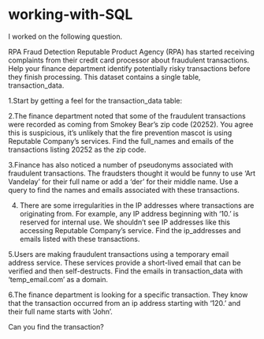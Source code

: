 # working-with-SQL
I worked on the following question.

RPA Fraud Detection
Reputable Product Agency (RPA) has started receiving complaints from their credit card processor about fraudulent transactions. Help your finance department identify potentially risky transactions before they finish processing.
This dataset contains a single table, transaction_data.

1.Start by getting a feel for the transaction_data table:

2.The finance department noted that some of the fraudulent transactions were recorded as coming from Smokey Bear’s zip code (20252).
 You agree this is suspicious, it’s unlikely that the fire prevention mascot is using Reputable Company’s services.
Find the full_names and emails of the transactions listing 20252 as the zip code.

3.Finance has also noticed a number of pseudonyms associated with fraudulent transactions.
The fraudsters thought it would be funny to use ‘Art Vandelay’ for their full name or add a ‘der’ for their middle name.
Use a query to find the names and emails associated with these transactions.

4. There are some irregularities in the IP addresses where transactions are originating from.
For example, any IP address beginning with ‘10.’ is reserved for internal use.
We shouldn’t see IP addresses like this accessing Reputable Company’s service.
Find the ip_addresses and emails listed with these transactions.

5.Users are making fraudulent transactions using a temporary email address service. These services provide a short-lived email that can be verified and then self-destructs.
Find the emails in transaction_data with ‘temp_email.com’ as a domain.

6.The finance department is looking for a specific transaction. They know that the transaction occurred from an ip address starting with ‘120.’ and their full name starts with ‘John’.

Can you find the transaction?
